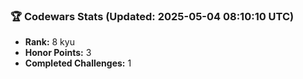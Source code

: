 ### 🏆 Codewars Stats (Updated: 2025-05-04 08:10:10 UTC)

- **Rank:** 8 kyu
- **Honor Points:** 3
- **Completed Challenges:** 1
